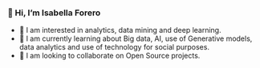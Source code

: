 ### 👋 Hi, I’m Isabella Forero

- 👀 I am interested in analytics, data mining and deep learning.
- 🌱 I am currently learning about Big data, AI, use of Generative models, data analytics and use of technology for social purposes.
- 💞️ I am looking to collaborate on Open Source projects.

<!---
Lala341/Lala341 is a ✨ special ✨ repository because its `README.md` (this file) appears on your GitHub profile.
You can click the Preview link to take a look at your changes.
--->
